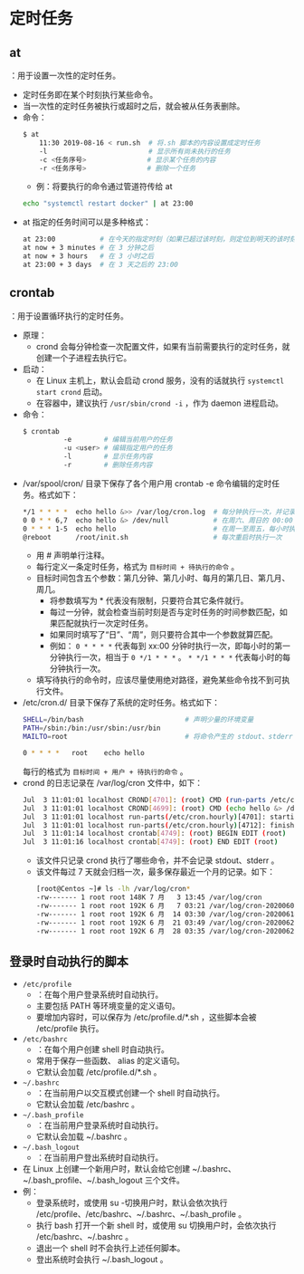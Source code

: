 # 定时任务

## at

：用于设置一次性的定时任务。
- 定时任务即在某个时刻执行某些命令。
- 当一次性的定时任务被执行或超时之后，就会被从任务表删除。
- 命令：
    ```sh
    $ at
        11:30 2019-08-16 < run.sh  # 将.sh 脚本的内容设置成定时任务
        -l                         # 显示所有尚未执行的任务
        -c <任务序号>               # 显示某个任务的内容
        -r <任务序号>               # 删除一个任务
    ```
    - 例：将要执行的命令通过管道符传给 at
    ```sh
    echo "systemctl restart docker" | at 23:00
    ```
- at 指定的任务时间可以是多种格式：
    ```sh
    at 23:00           # 在今天的指定时刻（如果已超过该时刻，则定位到明天的该时刻）
    at now + 3 minutes # 在 3 分钟之后
    at now + 3 hours   # 在 3 小时之后
    at 23:00 + 3 days  # 在 3 天之后的 23:00
    ```

## crontab

：用于设置循环执行的定时任务。
- 原理：
  - crond 会每分钟检查一次配置文件，如果有当前需要执行的定时任务，就创建一个子进程去执行它。
- 启动：
  - 在 Linux 主机上，默认会启动 crond 服务，没有的话就执行 `systemctl start crond` 启动。
  - 在容器中，建议执行 `/usr/sbin/crond -i` ，作为 daemon 进程启动。
- 命令：
    ```sh
    $ crontab
              -e        # 编辑当前用户的任务
              -u <user> # 编辑指定用户的任务
              -l        # 显示任务内容
              -r        # 删除任务内容
    ```
- /var/spool/cron/ 目录下保存了各个用户用 crontab -e 命令编辑的定时任务。格式如下：
    ```sh
    */1 * * * *  echo hello &>> /var/log/cron.log  # 每分钟执行一次，并记录输出内容
    0 0 * * 6,7  echo hello &> /dev/null           # 在周六、周日的 00:00 时刻执行任务，并丢弃输出
    0 * * * 1-5  echo hello                        # 在周一至周五，每小时执行一次任务
    @reboot      /root/init.sh                     # 每次重启时执行一次
    ```
    - 用 # 声明单行注释。
    - 每行定义一条定时任务，格式为 ` 目标时间 + 待执行的命令 ` 。
    - 目标时间包含五个参数：第几分钟、第几小时、每月的第几日、第几月、周几。
      - 将参数填写为 * 代表没有限制，只要符合其它条件就行。
      - 每过一分钟，就会检查当前时刻是否与定时任务的时间参数匹配，如果匹配就执行一次定时任务。
      - 如果同时填写了“日”、“周”，则只要符合其中一个参数就算匹配。
      - 例如：
        `0 * * * *` 代表每到 xx:00 分钟时执行一次，即每小时的第一分钟执行一次，相当于 `0 */1 * * *` 。
        `* */1 * * *` 代表每小时的每分钟执行一次。
    - 填写待执行的命令时，应该尽量使用绝对路径，避免某些命令找不到可执行文件。
- /etc/cron.d/ 目录下保存了系统的定时任务。格式如下：
    ```sh
    SHELL=/bin/bash                         # 声明少量的环境变量
    PATH=/sbin:/bin:/usr/sbin:/usr/bin
    MAILTO=root                             # 将命令产生的 stdout、stderr 发送到邮箱 /var/mail/root

    0 * * * *   root    echo hello
    ```
    每行的格式为 ` 目标时间 + 用户 + 待执行的命令 ` 。
- crond 的日志记录在 /var/log/cron 文件中，如下：
    ```sh
    Jul  3 11:01:01 localhost CROND[4701]: (root) CMD (run-parts /etc/cron.hourly)    # 执行 /etc/cron.hourly
    Jul  3 11:01:01 localhost CROND[4699]: (root) CMD (echo hello &> /dev/null)       # 执行用户自定义的任务
    Jul  3 11:01:01 localhost run-parts(/etc/cron.hourly)[4701]: starting 0anacron
    Jul  3 11:01:01 localhost run-parts(/etc/cron.hourly)[4712]: finished 0anacron
    Jul  3 11:01:14 localhost crontab[4749]: (root) BEGIN EDIT (root)                 # root 用户执行了 crontab -e 命令
    Jul  3 11:01:16 localhost crontab[4749]: (root) END EDIT (root)
    ```
  - 该文件只记录 crond 执行了哪些命令，并不会记录 stdout、stderr 。
  - 该文件每过 7 天就会归档一次，最多保存最近一个月的记录。如下：
    ```sh
    [root@Centos ~]# ls -lh /var/log/cron*
    -rw------- 1 root root 148K 7 月   3 13:45 /var/log/cron
    -rw------- 1 root root 192K 6 月   7 03:21 /var/log/cron-20200607
    -rw------- 1 root root 192K 6 月  14 03:30 /var/log/cron-20200614
    -rw------- 1 root root 192K 6 月  21 03:49 /var/log/cron-20200621
    -rw------- 1 root root 192K 6 月  28 03:35 /var/log/cron-20200628
    ```

## 登录时自动执行的脚本

- `/etc/profile`
  - ：在每个用户登录系统时自动执行。
  - 主要包括 PATH 等环境变量的定义语句。
  - 要增加内容时，可以保存为 /etc/profile.d/*.sh ，这些脚本会被 /etc/profile 执行。
- `/etc/bashrc`
  - ：在每个用户创建 shell 时自动执行。
  - 常用于保存一些函数、 alias 的定义语句。
  - 它默认会加载 /etc/profile.d/*.sh 。
- `~/.bashrc` 
  - ：在当前用户以交互模式创建一个 shell 时自动执行。
  - 它默认会加载 /etc/bashrc 。
- `~/.bash_profile`
  - ：在当前用户登录系统时自动执行。
  - 它默认会加载 ~/.bashrc 。
- `~/.bash_logout`
  - ：在当前用户登出系统时自动执行。
- 在 Linux 上创建一个新用户时，默认会给它创建 ~/.bashrc、~/.bash_profile、~/.bash_logout 三个文件。
- 例：
  - 登录系统时，或使用 su -切换用户时，默认会依次执行 /etc/profile、/etc/bashrc、~/.bashrc、~/.bash_profile 。
  - 执行 bash 打开一个新 shell 时，或使用 su 切换用户时，会依次执行 /etc/bashrc、~/.bashrc 。
  - 退出一个 shell 时不会执行上述任何脚本。
  - 登出系统时会执行 ~/.bash_logout 。
